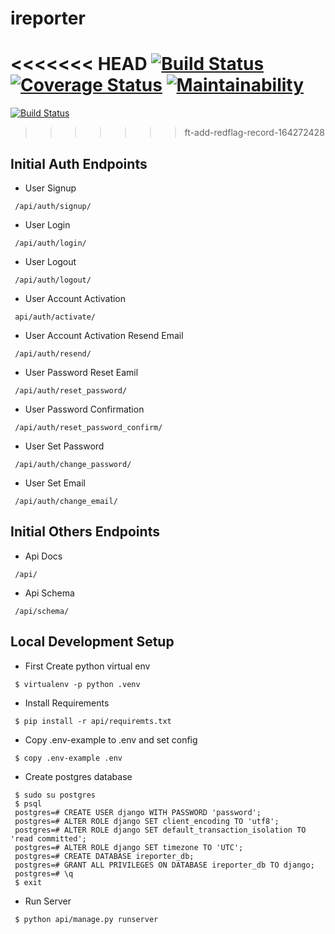 # ireporter

<<<<<<< HEAD
[![Build Status](https://travis-ci.org/jkamz/ireporter.svg?branch=develop)](https://travis-ci.org/jkamz/ireporter) [![Coverage Status](https://coveralls.io/repos/github/jkamz/ireporter/badge.svg?branch=develop)](https://coveralls.io/github/jkamz/ireporter?branch=develop) [![Maintainability](https://api.codeclimate.com/v1/badges/3e33878d5311b00883bf/maintainability)](https://codeclimate.com/github/jkamz/ireporter/maintainability)
=======
[![Build Status](https://travis-ci.org/jkamz/ireporter.svg?branch=develop)](https://travis-ci.org/jkamz/ireporter)
>>>>>>> ft-add-redflag-record-164272428

## Initial Auth Endpoints
 - User Signup
 ```
  /api/auth/signup/
 ```
 - User Login
 ```
  /api/auth/login/
 ```
 - User Logout
  ```
   /api/auth/logout/
 ```
 - User Account Activation
  ```
   api/auth/activate/
 ```
 - User Account Activation Resend Email
  ```
   /api/auth/resend/
 ```
 - User Password Reset Eamil
  ```
   /api/auth/reset_password/
 ```
 - User Password Confirmation
  ```
   /api/auth/reset_password_confirm/
 ```
 - User Set Password
  ```
   /api/auth/change_password/
 ```
 - User Set Email
  ```
   /api/auth/change_email/
 ```

## Initial Others Endpoints
 - Api Docs
 ```
  /api/
 ```
 - Api Schema
 ```
  /api/schema/
 ```

## Local Development Setup
 - First Create python virtual env
 ```
  $ virtualenv -p python .venv
 ```
 - Install Requirements
 ```
  $ pip install -r api/requiremts.txt
 ```
 - Copy .env-example to .env and set config
 ```
  $ copy .env-example .env
 ```
 - Create postgres database
 ```
  $ sudo su postgres
  $ psql
  postgres=# CREATE USER django WITH PASSWORD 'password';
  postgres=# ALTER ROLE django SET client_encoding TO 'utf8';
  postgres=# ALTER ROLE django SET default_transaction_isolation TO 'read committed';
  postgres=# ALTER ROLE django SET timezone TO 'UTC';
  postgres=# CREATE DATABASE ireporter_db;
  postgres=# GRANT ALL PRIVILEGES ON DATABASE ireporter_db TO django;
  postgres=# \q
  $ exit
 ```
 - Run Server
 ```
  $ python api/manage.py runserver
 ```
